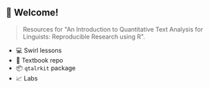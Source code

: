 ## 👋 Welcome!

> Resources for "An Introduction to Quantitative Text Analysis for Linguists: Reproducible Research using R".

- 💻 Swirl lessons
- 📖 Textbook repo
- 📦 `qtalrkit` package
- 📈 Labs

<!--

**Here are some ideas to get you started:**

🙋‍♀️ A short introduction - what is your organization all about?
🌈 Contribution guidelines - how can the community get involved?
👩‍💻 Useful resources - where can the community find your docs? Is there anything else the community should know?
🍿 Fun facts - what does your team eat for breakfast?
🧙 Remember, you can do mighty things with the power of [Markdown](https://docs.github.com/github/writing-on-github/getting-started-with-writing-and-formatting-on-github/basic-writing-and-formatting-syntax)
-->
